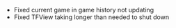 * Fixed current game in game history not updating
* Fixed TFView taking longer than needed to shut down